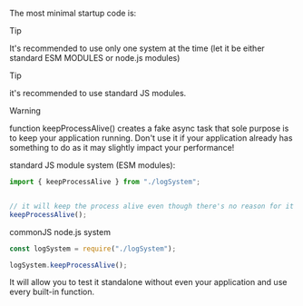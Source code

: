The most minimal startup code is:


> [!TIP]
>
> It's recommended to use only one system at the time (let it be either standard ESM MODULES or node.js modules)

> [!TIP]
>
> it's recommended to use standard JS modules.

> [!WARNING]
>
> function keepProcessAlive() creates a fake async task that sole purpose is to keep your application running. Don't use it if your application already has something to do as it may slightly impact your performance!

standard JS module system (ESM modules):

```typescript
import { keepProcessAlive } from "./logSystem";


// it will keep the process alive even though there's no reason for it to be kept alive
keepProcessAlive();
```

commonJS node.js system

```typescript
const logSystem = require("./logSystem");

logSystem.keepProcessAlive();
```

It will allow you to test it standalone without even your application and use every built-in function.
